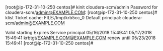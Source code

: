 [root@ip-172-31-10-250 centos]# kinit cloudera-scm/admin
Password for cloudera-scm/admin@EXAMPLE.COM:
[root@ip-172-31-10-250 centos]# klist
Ticket cache: FILE:/tmp/krb5cc_0
Default principal: cloudera-scm/admin@EXAMPLE.COM

Valid starting       Expires              Service principal
05/16/2018 15:49:41  05/17/2018 15:49:41  krbtgt/EXAMPLE.COM@EXAMPLE.COM
        renew until 05/23/2018 15:49:41
[root@ip-172-31-10-250 centos]#
